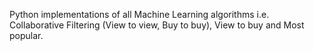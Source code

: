 Python implementations of all Machine Learning algorithms i.e. Collaborative Filtering (View to view, Buy to buy), View to buy 
and Most popular.
